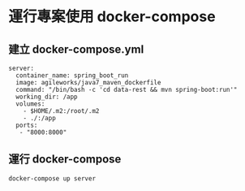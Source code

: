 運行專案使用 docker-compose
===========================

建立 docker-compose.yml
-----------------------

```
server:
  container_name: spring_boot_run
  image: agileworks/java7_maven_dockerfile
  command: "/bin/bash -c 'cd data-rest && mvn spring-boot:run'"
  working_dir: /app
  volumes:
    - $HOME/.m2:/root/.m2
    - ./:/app
  ports:
   - "8000:8000"

```

運行 docker-compose
-------------------

```
docker-compose up server
```
